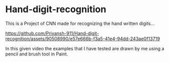 # Hand-digit-recognition
This is a Project of CNN made for recognizing the hand written digits...




https://github.com/Priyansh-911/Hand-digit-recognition/assets/90508990/e57e666b-f3a5-41e4-94dd-243ae0f13719


In this given video the examples that I have tested are drawn by me using a pencil and brush tool in Paint.
